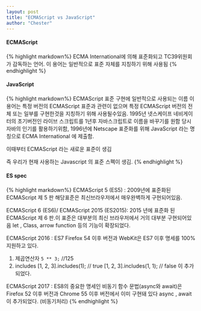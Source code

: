 ```yaml
---
layout: post
title: "ECMAScript vs JavaScript"
author: "Chester"
---
```


#### ECMAScript
{% highlight markdown%}
ECMA International에 의해 표준화되고 TC39위원회가 감독하는 언어. 이 용어는 일반적으로 표준 자체를 지칭하기 위해 사용됨
{% endhighlight %}

#### JavaScript
{% highlight markdown%}
ECMAScript 표준 구현에 일반적으로 사용되는 이름
이 용어는 특정 버전의 ECMAScript 표준과 관련이 없으며 특정 ECMAScript 버전의 전체 또는 일부를 구현한것을 지칭하기 위해 사용될수있음.
1995년 넷스케이프 네비게이터의 초기버전인 라이브 스크립트를 1년후 자바스크립트로 이름을 바꾸기를 원함 당시 자바의 인기를 활용하기위함,
1996년에 Netscape 표준화를 위해 JavaScript 라는 명칭으로 ECMA International 에 제출함.

이때부터 ECMAScript 라는 새로운 표준이 생김

즉 우리가 현재 사용하는 Javascript 의 표준 스펙이 생김.
{% endhighlight %}

#### ES spec 
{% highlight markdown%}
ECMAScript 5 (ES5) : 2009년에 표준화된 ECMAScript 제 5 판 해당표준은 최신브라우저에서 매우완벽하게 구현되어있음.

ECMAScript 6 (ES6)/ ECMAScript 2015 (ES2015):  2015 년에 표준화 된 ECMAScript 제 6 판.이 표준은 대부분의 최신 브라우저에서 거의 대부분 구현되어있음
let , Class, arrow function 등의 기능이 확장되었다.

ECMAScript 2016 : ES7 Firefox 54 이후 버전과 WebKit은 ES7 이후 명세를 100% 지원하고 있다.
1) 제곱연산자 `5 ** 3;` //125
2) includes
[1, 2, 3].includes(1); // true
[1, 2, 3].includes(1, 1); // false
이 추가되었다.

ECMAScript 2017 :  ES8의 중요한 명세인 비동기 함수 문법(async와 await)은 Firefox 52 이후 버전과 Chrome 55 이후 버전에서 이미 구현돼 있다
async , await 이 추가되었다. (비동기처리) 
{% endhighlight %}
